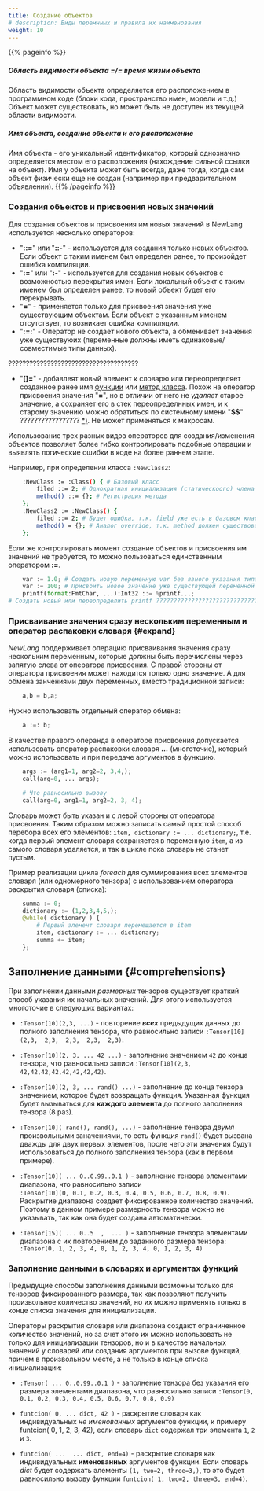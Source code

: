 ```yaml
---
title: Создание объектов
# description: Виды перемнных и правила их наименования
weight: 10
---
```


{{% pageinfo %}}
##### Область видимости объекта =/= время жизни объекта
Область видимости объекта определяется его расположением в программном коде (блоки кода, пространство имен, модели и т.д.)
Объект может существовать, но может быть не доступен из текущей области видимости.

#####  Имя объекта, создание объекта и его расположение
Имя объекта - его уникальный идентификатор, который однозначно определяется местом его расположения (нахождение сильной ссылки на объект).
Имя у объекта может быть всегда, даже тогда, когда сам объект физически еще не создан (например при предварительном объявлении).
{{% /pageinfo %}}

### Создания объектов и присвоения новых значений

Для создания объектов и присвоения им новых значений в NewLang используется несколько операторов:
- "**::=**" или "**::-**" - используется для создания только новых объектов.
                        Если объект с таким именем был определен ранее, то произойдет ошибка компиляции.
- "**:=**" или "**:-**" - используется для создания новых объектов с возможностью перекрытия имен.
                        Если локальный объект с таким именем был определен ранее, то новый объект будет его перекрывать.
- "**=**" - применяется только для присвоения значения уже существующим объектам. 
                        Если объект с указанным именем отсутствует, то возникает ошибка компиляции.
- "**:=:**" - Оператор не создает нового объекта, а обменивает значения уже существуюих (переменные должны иметь одинаковые/совместимые типы данных).

?????????????????????????????????????
- "**[]=**" - добавлеят новый элемент к словарю или переопределяет созданное ранее имя [функции](/docs/types/funcs/) или [метод класса](/docs/types/class/).
    Похож на оператор присвоения значения "**=**", но в отличии от него не *удаляет* старое значение, а сохраняет его в стек переопределнных имен,
    и к старому значению можно обратиться по системному имени "**$$**" ????????????????? [*)](). Не может применяться к макросам.

Использование трех разных видов операторов для создания/изменения объектов позволяет более гибко контролировать подобные операции и выявлять логические ошибки в коде на более раннем этапе. 

Например, при определении класса `:NewClass2`:
```bash
    :NewClass := :Class() { # Базовый класс
        filed ::= 2; # Однократная инициализация (статическоого) члена класса
        method() ::= {}; # Регистрация метода
    };
    :NewClass2 := :NewClass() {
        filed ::= 2; # Будет ошибка, т.к. field уже есть в базовом классе
        method() = {}; # Аналог override, т.к. method должен существовать в базовом классе
    };
```

Если же контролировать момент создание объектов и присвоения им значений не требуется, то можно пользоваться единственным оператором **:=**.

```python
    var := 1.0; # Создать новую переменную var без явного указания типа
    var := 100; # Присвоить новое значение уже существующей переменной
    printf(format:FmtChar, ...):Int32 ::= %printf...; 
# Создать новый или переопределить printf ???????????????????????????????????????????
```

### Присваивание значения сразу нескольким переменным и оператор распаковки словаря {#expand}
*NewLang* поддерживает операцию присваивания значения сразу нескольким переменным, 
которые должны быть перечислены через запятую слева от оператора присвоения. 
С правой стороны от оператора присвоения может находится только одно значение.
А для обмена занчениями двух переменных, вместо традиционной записи:
```python
    a,b = b,a;
```
Нужно использовать отдельный оператор обмена:
```python
    a :=: b;
```

В качестве правого операнда в операторе присвоения допускается использовать оператор распаковки словаря **...** (многоточие),
который можно использовать и при передаче аргументов в функцию. 

```python
    args := (arg1=1, arg2=2, 3,4,);
    call(arg=0, ... args);

    # Что равносильно вызову
    call(arg=0, arg1=1, arg2=2, 3, 4);
```

Словарь может быть указан и с левой стороны от оператора присвоения. 
Таким образом можно записать самый простой способ перебора всех его элементов: 
`item, dictionary := ... dictionary;`, т.е. когда первый элемент словаря сохраняется в переменную `item`, а из самого словаря удаляется,
и так в цикле пока словарь не станет пустым.

Пример реализации цикла *foreach* для суммирования всех элементов словаря (или одномерного тензора) 
с использованием оператора раскрытия словаря (списка):
```python
    summa := 0;
    dictionary := (1,2,3,4,5,);
    @while( dictionary ) {
        # Первый элемент словаря перемещается в item
        item, dictionary := ... dictionary; 
        summa += item;
    };
```

## Заполнение данными {#comprehensions}

При заполнении данными *размерных* тензоров существует краткий способ указания их начальных значений.
Для этого используется многоточие в следующих вариантах:
- `:Tensor[10](2,3, ...)` - повторение ***всех*** предыдущих данных до полного заполнения тензора, 
что равносильно записи `:Tensor[10](2,3,  2,3,  2,3,  2,3,  2,3)`.

- `:Tensor[10](2, 3, ... 42 ...)` - заполнение значением `42` до конца тензора, 
что равносильно записи `:Tensor[10](2,3, 42,42,42,42,42,42,42,42)`.

- `:Tensor[10](2, 3, ... rand() ...)` - заполнение до конца тензора значением, которое будет возвращать функция.
Указанная функция будет вызываться для **каждого элемента** до полного заполнения тензора (8 раз).

- `:Tensor[10]( rand(), rand(), ...)` - заполнение тензора *двумя* произвольными заначениями,
то есть функция `rand()` будет вызвана дважды для двух первых элементов,
после чего эти значения будут использоваться до полного заполнения тензора (как в первом примере).

- `:Tensor[10]( ... 0..0.99..0.1 )` - заполнение тензора элементами диапазона, что равносильно записи   
`:Tensor[10](0, 0.1, 0.2, 0.3, 0.4, 0.5, 0.6, 0.7, 0.8, 0.9)`. Раскрытие диапазона создает 
фиксированное количество значений. Поэтому в данном примере размерность тензора можно не указывать,
так как она будет создана автоматически.

- `:Tensor[15]( ... 0..5  ,  ... )` - заполнение тензора элементами диапазона с их повторением до заданного размера тензора:
`:Tensor(0, 1, 2, 3, 4, 0, 1, 2, 3, 4, 0, 1, 2, 3, 4)`

### Заполнение данными в словарях и аргументах функций
Предыдущие способы заполнения данными возможны только для тензоров фиксированного размера, 
так как позволяют получить произвольное количество значений, 
но их можно применять только в конце списка значения для инициализации.

Операторы раскрытия словаря или диапазона создают ограниченное количество значений,
но за счет этого их можно использовать не только для инициализации тензоров,
но и в качестве начальных значений у словарей или создания аргументов при вызове функций,
причем в произвольном месте, а не только в конце списка инициализации:

- `:Tensor( ... 0..0.99..0.1 )` - заполнение тензора без указания его размера элементами диапазона,
что равносильно записи  `:Tensor(0, 0.1, 0.2, 0.3, 0.4, 0.5, 0.6, 0.7, 0.8, 0.9)`

- `funtcion( 0, ... dict, 42 )` - раскрытие словаря как индивидуальных *не именованных* аргументов функции,
к примеру funtcion( 0, 1, 2, 3, 42), если словарь `dict` содержал три элемента `1`, `2` и `3`.

- `funtcion( ...  ... dict, end=4)` - раскрытие словаря как индивидуальных **именованных** аргументов функции.
Если словарь *dict* будет содержать элементы `(1, two=2, three=3,)`, 
то это будет равносильно вызову функции `funtcion( 1, two=2, three=3, end=4)`.


